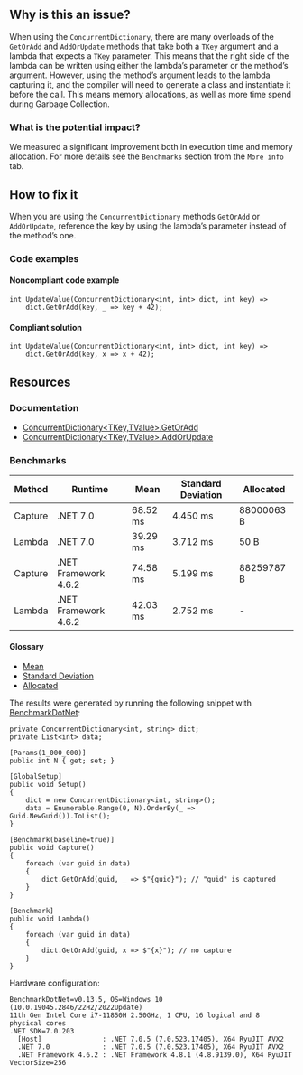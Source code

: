 ## Why is this an issue?

When using the `ConcurrentDictionary`, there are many overloads of the `GetOrAdd` and `AddOrUpdate` methods that
take both a `TKey` argument and a lambda that expects a `TKey` parameter. This means that the right side of the lambda can be
written using either the lambda’s parameter or the method’s argument. However, using the method’s argument leads to the lambda capturing it, and the
compiler will need to generate a class and instantiate it before the call. This means memory allocations, as well as more time spend during Garbage
Collection.

### What is the potential impact?

We measured a significant improvement both in execution time and memory allocation. For more details see the `Benchmarks` section from
the `More info` tab.

## How to fix it

When you are using the `ConcurrentDictionary` methods `GetOrAdd` or `AddOrUpdate`, reference the key by using the
lambda’s parameter instead of the method’s one.

### Code examples

#### Noncompliant code example

    int UpdateValue(ConcurrentDictionary<int, int> dict, int key) =>
        dict.GetOrAdd(key, _ => key + 42);

#### Compliant solution

    int UpdateValue(ConcurrentDictionary<int, int> dict, int key) =>
        dict.GetOrAdd(key, x => x + 42);

## Resources

### Documentation

-  [ConcurrentDictionary&lt;TKey,TValue&gt;.GetOrAdd](https://learn.microsoft.com/en-us/dotnet/api/system.collections.concurrent.concurrentdictionary-2.getoradd)
-  [ConcurrentDictionary&lt;TKey,TValue&gt;.AddOrUpdate](https://learn.microsoft.com/en-us/dotnet/api/system.collections.concurrent.concurrentdictionary-2.addorupdate)

### Benchmarks

| Method | Runtime | Mean | Standard Deviation | Allocated |
| --- | --- | --- | --- | --- |
| Capture | .NET 7.0 | 68.52 ms | 4.450 ms | 88000063 B |
| Lambda | .NET 7.0 | 39.29 ms | 3.712 ms | 50 B |
| Capture | .NET Framework 4.6.2 | 74.58 ms | 5.199 ms | 88259787 B |
| Lambda | .NET Framework 4.6.2 | 42.03 ms | 2.752 ms | - |

#### Glossary

-  [Mean](https://en.wikipedia.org/wiki/Arithmetic_mean)
-  [Standard Deviation](https://en.wikipedia.org/wiki/Standard_deviation)
-  [Allocated](https://en.wikipedia.org/wiki/Memory_management)

The results were generated by running the following snippet with [BenchmarkDotNet](https://github.com/dotnet/BenchmarkDotNet):

    private ConcurrentDictionary<int, string> dict;
    private List<int> data;
    
    [Params(1_000_000)]
    public int N { get; set; }
    
    [GlobalSetup]
    public void Setup()
    {
        dict = new ConcurrentDictionary<int, string>();
        data = Enumerable.Range(0, N).OrderBy(_ => Guid.NewGuid()).ToList();
    }
    
    [Benchmark(baseline=true)]
    public void Capture()
    {
        foreach (var guid in data)
        {
            dict.GetOrAdd(guid, _ => $"{guid}"); // "guid" is captured
        }
    }
    
    [Benchmark]
    public void Lambda()
    {
        foreach (var guid in data)
        {
            dict.GetOrAdd(guid, x => $"{x}"); // no capture
        }
    }

Hardware configuration:

    BenchmarkDotNet=v0.13.5, OS=Windows 10 (10.0.19045.2846/22H2/2022Update)
    11th Gen Intel Core i7-11850H 2.50GHz, 1 CPU, 16 logical and 8 physical cores
    .NET SDK=7.0.203
      [Host]               : .NET 7.0.5 (7.0.523.17405), X64 RyuJIT AVX2
      .NET 7.0             : .NET 7.0.5 (7.0.523.17405), X64 RyuJIT AVX2
      .NET Framework 4.6.2 : .NET Framework 4.8.1 (4.8.9139.0), X64 RyuJIT VectorSize=256